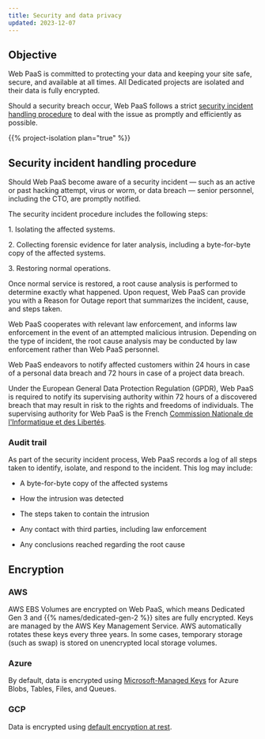 ```yaml
---
title: Security and data privacy
updated: 2023-12-07
---
```



## Objective  

Web PaaS is committed to protecting your data and keeping your site safe, secure, and available at all times.
All Dedicated projects are isolated and their data is fully encrypted.

Should a security breach occur, Web PaaS follows a strict [security incident handling procedure](#security-incident-handling-procedure)
to deal with the issue as promptly and efficiently as possible.

{{% project-isolation plan="true" %}}

## Security incident handling procedure

Should Web PaaS become aware of a security incident &mdash; such as an active or past hacking attempt, virus or worm, or data breach &mdash;
senior personnel, including the CTO, are promptly notified.

The security incident procedure includes the following steps:

1\. Isolating the affected systems.

2\. Collecting forensic evidence for later analysis, including a byte-for-byte copy of the affected systems.

3\. Restoring normal operations.


Once normal service is restored, a root cause analysis is performed to determine exactly what happened.
Upon request, Web PaaS can provide you with a Reason for Outage report that summarizes the incident, cause, and steps taken.

Web PaaS cooperates with relevant law enforcement,
and informs law enforcement in the event of an attempted malicious intrusion.
Depending on the type of incident, the root cause analysis may be conducted by law enforcement rather than Web PaaS personnel.

Web PaaS endeavors to notify affected customers within 24 hours in case of a personal data breach
and 72 hours in case of a project data breach.

<!-- vale Vale.Spelling = NO -->
<!-- Spelling off because of the French-->
Under the European General Data Protection Regulation (GPDR),
Web PaaS is required to notify its supervising authority within 72 hours of a discovered breach
that may result in risk to the rights and freedoms of individuals.
The supervising authority for Web PaaS is the French [Commission Nationale de l'Informatique et des Libertés](https://www.cnil.fr/).
<!-- vale Vale.Spelling = YES -->

### Audit trail

As part of the security incident process, Web PaaS records a log of all steps taken to identify,
isolate, and respond to the incident.
This log may include:

- A byte-for-byte copy of the affected systems

- How the intrusion was detected

- The steps taken to contain the intrusion

- Any contact with third parties, including law enforcement

- Any conclusions reached regarding the root cause


## Encryption

### AWS

AWS EBS Volumes are encrypted on Web PaaS,
which means Dedicated Gen 3 and {{% names/dedicated-gen-2 %}} sites are fully encrypted.
Keys are managed by the AWS Key Management Service.
AWS automatically rotates these keys every three years.
In some cases, temporary storage (such as swap) is stored on unencrypted local storage volumes.

### Azure

By default, data is encrypted using [Microsoft-Managed Keys](https://learn.microsoft.com/en-us/compliance/assurance/assurance-encryption)
for Azure Blobs, Tables, Files, and Queues.

### GCP

Data is encrypted using [default encryption at rest](https://cloud.google.com/docs/security/encryption/default-encryption?hl=en).
